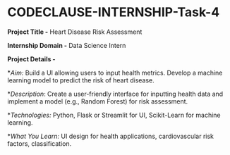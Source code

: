 # CODECLAUSE-INTERNSHIP-Task-4

**Project Title -**  Heart Disease Risk Assessment

**Internship Domain -** Data Science Intern

**Project Details -**

**Aim:* Build a UI allowing users to input health metrics. Develop a machine learning model
 to predict the risk of heart disease.

**Description*: Create a user-friendly interface for inputting health data and implement a model
 (e.g., Random Forest) for risk assessment.

**Technologies:* Python, Flask or Streamlit for UI, Scikit-Learn for machine learning.

**What You Learn:* UI design for health applications, cardiovascular risk factors, classification.
